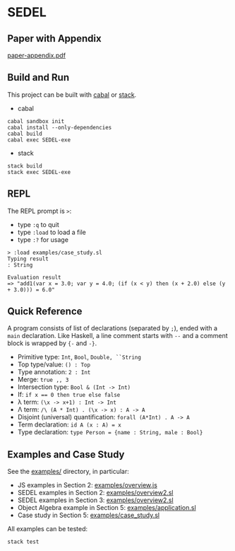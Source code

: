 # SEDEL

## Paper with Appendix

[paper-appendix.pdf](paper-appendix.pdf)

## Build and Run

This project can be built with
[cabal](https://www.haskell.org/cabal/download.html) or
[stack](https://docs.haskellstack.org/en/stable/README/).

* cabal
```
cabal sandbox init
cabal install --only-dependencies
cabal build
cabal exec SEDEL-exe
```

* stack
```
stack build
stack exec SEDEL-exe
```

## REPL

The REPL prompt is `>`:
- type `:q` to quit
- type `:load` to load a file
- type `:?` for usage

```
> :load examples/case_study.sl 
Typing result
: String

Evaluation result
=> "add1(var x = 3.0; var y = 4.0; (if (x < y) then (x + 2.0) else (y + 3.0))) = 6.0"
```

## Quick Reference

A program consists of list of declarations (separated by `;`), ended with a `main` declaration.
Like Haskell, a line comment starts with `--` and a comment block is wrapped by
`{-` and `-}`. 

* Primitive type: `Int`, `Bool`, `Double, ``String`
* Top type/value: `() : Top`
* Type annotation: `2 : Int`
* Merge: `true ,, 3`
* Intersection type: `Bool & (Int -> Int)`
* If: `if x == 0 then true else false`
* λ term: `(\x -> x+1) : Int -> Int`
* Λ term: `/\ (A * Int) . (\x -> x) : A -> A`
* Disjoint (universal) quantification: `forall (A*Int) . A -> A`
* Term declaration: `id A (x : A) = x`
* Type declaration: `type Person = {name : String, male : Bool}`



## Examples and Case Study

See the [examples/](./examples/) directory, in particular:
- JS examples in Section 2: [examples/overview.js](./examples/overview.js)
- SEDEL examples in Section 2: [examples/overview2.sl](./examples/overview2.sl)
- SEDEL examples in Section 3: [examples/overview2.sl](./examples/overview2.sl)
- Object Algebra example in Section 5: [examples/application.sl](./examples/application.sl)
- Case study in Section 5: [examples/case_study.sl](./examples/case_study.sl)

All examples can be tested:

```
stack test
```
